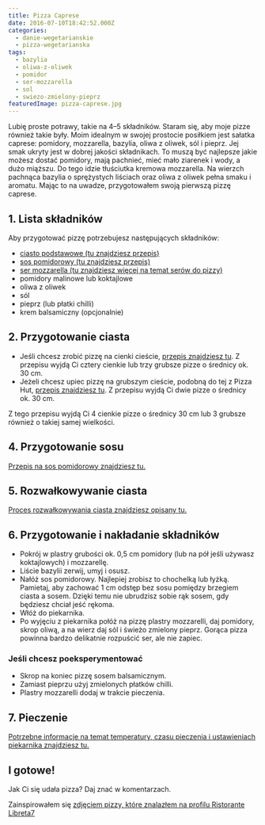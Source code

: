 ```yaml
---
title: Pizza Caprese
date: 2016-07-10T18:42:52.000Z
categories: 
  - danie-wegetarianskie
  - pizza-wegetarianska
tags: 
  - bazylia
  - oliwa-z-oliwek
  - pomidor
  - ser-mozzarella
  - sol
  - swiezo-zmielony-pieprz
featuredImage: pizza-caprese.jpg
---
```


Lubię proste potrawy, takie na 4–5 składników. Staram się, aby moje pizze również takie były. Moim idealnym w swojej prostocie posiłkiem jest sałatka caprese: pomidory, mozzarella, bazylia, oliwa z oliwek, sól i pieprz. Jej smak ukryty jest w dobrej jakości składnikach. To muszą być najlepsze jakie możesz dostać pomidory, mają pachnieć, mieć mało ziarenek i wody, a dużo miąższu. Do tego idzie tłuściutka kremowa mozzarella. Na wierzch pachnąca bazylia o sprężystych liściach oraz oliwa z oliwek pełna smaku i aromatu. Mając to na uwadze, przygotowałem swoją pierwszą pizzę caprese.

## 1\. Lista składników

Aby przygotować pizzę potrzebujesz następujących składników:

- <a href="/przepis-na-ciasto-na-pizze/" title="Przepis na ciasto podstawowe">ciasto podstawowe (tu znajdziesz przepis)</a>
- <a href="/sos-pomidorowy/" title="Przepis na sos pomidorowy">sos pomidorowy (tu znajdziesz przepis)</a>
- <a href="/jaki-ser-wybrac-do-pizzy/" title="Ser do pizzy">ser mozzarella (tu znajdziesz więcej na temat serów do pizzy)</a>
- pomidory malinowe lub koktajlowe
- oliwa z oliwek
- sól
- pieprz (lub płatki chilli)
- krem balsamiczny (opcjonalnie)

## 2\. Przygotowanie ciasta

- Jeśli chcesz zrobić pizzę na cienki cieście, <a href="/przepis-na-ciasto-na-pizze/" title="Przepis na ciasto podstawowe">przepis znajdziesz tu</a>. Z przepisu wyjdą Ci cztery cienkie lub trzy grubsze pizze o średnicy ok. 30 cm.
- Jeżeli chcesz upiec pizzę na grubszym cieście, podobną do tej z Pizza Hut, <a href="/jak-zrobic-ciasto-na-pizze-jak-w-pizza-hut/" title="Przepis na pizzę na grubym cieście">przepis znajdziesz tu</a>. Z przepisu wyjdą Ci dwie pizze o średnicy ok. 30 cm.

Z tego przepisu wyjdą Ci 4 cienkie pizze o średnicy 30 cm lub 3 grubsze również o takiej samej wielkości.

## 4\. Przygotowanie sosu

<a href="/sos-pomidorowy/" title="Przepis na sos pomidorowy">Przepis na sos pomidorowy znajdziesz tu.</a>

## 5\. Rozwałkowywanie ciasta

<a href="/jak-walkowac-ciasto-pizzy/" title="Rozwałkowywanie ciasta">Proces rozwałkowywania ciasta znajdziesz opisany tu.</a>

## 6\. Przygotowanie i nakładanie składników

- Pokrój w plastry grubości ok. 0,5 cm pomidory (lub na pół jeśli używasz koktajlowych) i mozzarellę.
- Liście bazylii zerwij, umyj i osusz.
- Nałóż sos pomidorowy. Najlepiej zrobisz to chochelką lub łyżką. Pamietaj, aby zachować 1 cm odstęp bez sosu pomiędzy brzegiem ciasta a sosem. Dzięki temu nie ubrudzisz sobie rąk sosem, gdy będziesz chciał jeść rękoma.
- Włóż do piekarnika.
- Po wyjęciu z piekarnika połóż na pizzę plastry mozzarelli, daj pomidory, skrop oliwą, a na wierz daj sól i świeżo zmielony pieprz. Gorąca pizza powinna bardzo delikatnie rozpuścić ser, ale nie zapiec.

### Jeśli chcesz poeksperymentować

- Skrop na koniec pizzę sosem balsamicznym.
- Zamiast pieprzu użyj zmielonych płatków chilli.
- Plastry mozzarelli dodaj w trakcie pieczenia.

## 7\. Pieczenie

<a href="/jak-ustawic-piekarnik-pieczenia-pizzy/" title="Jak ustawić piekarnik do pieczenia pizzy">Potrzebne informacje na temat temperatury, czasu pieczenia i ustawieniach piekarnika znajdziesz tu.</a>

## I gotowe!

Jak Ci się udała pizza? Daj znać w komentarzach.

Zainspirowałem się [zdjęciem pizzy, które znalazłem na profilu Ristorante Libreta7](https://www.facebook.com/ristoranteliberta7/photos/pcb.1109172239161508/1109172125828186/?type=3)
